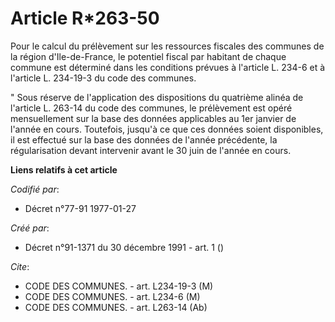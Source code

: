 # Article R*263-50

Pour le calcul du prélèvement sur les ressources fiscales des communes de la région d'Ile-de-France, le potentiel fiscal par
habitant de chaque commune est déterminé dans les conditions prévues à l'article L. 234-6 et à l'article L. 234-19-3 du code
des communes.

" Sous réserve de l'application des dispositions du quatrième alinéa de l'article L. 263-14 du code des communes, le
prélèvement est opéré mensuellement sur la base des données applicables au 1er janvier de l'année en cours. Toutefois,
jusqu'à ce que ces données soient disponibles, il est effectué sur la base des données de l'année précédente, la
régularisation devant intervenir avant le 30 juin de l'année en cours.

**Liens relatifs à cet article**

_Codifié par_:

  - Décret n°77-91 1977-01-27

_Créé par_:

  - Décret n°91-1371 du 30 décembre 1991 - art. 1 ()

_Cite_:

  - CODE DES COMMUNES. - art. L234-19-3 (M)
  - CODE DES COMMUNES. - art. L234-6 (M)
  - CODE DES COMMUNES. - art. L263-14 (Ab)
